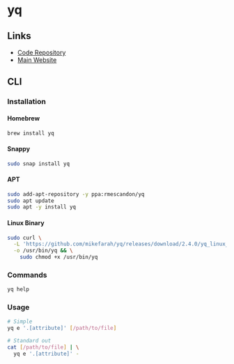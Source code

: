 # yq

## Links

- [Code Repository](https://github.com/mikefarah/yq)
- [Main Website](https://mikefarah.github.io/yq/)

## CLI

### Installation

#### Homebrew

```sh
brew install yq
```

#### Snappy

```sh
sudo snap install yq
```

#### APT

```sh
sudo add-apt-repository -y ppa:rmescandon/yq
sudo apt update
sudo apt -y install yq
```

#### Linux Binary

```sh
sudo curl \
  -L 'https://github.com/mikefarah/yq/releases/download/2.4.0/yq_linux_amd64' \
  -o /usr/bin/yq && \
    sudo chmod +x /usr/bin/yq
```

### Commands

```sh
yq help
```

### Usage

```sh
# Simple
yq e '.[attribute]' [/path/to/file]

# Standard out
cat [/path/to/file] | \
  yq e '.[attribute]' -
```
